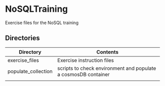 # NoSQLTraining
Exercise files for the NoSQL training

## Directories

|   Directory|Contents   |
|---|---|
|  exercise_files | Exercise instruction files  |
|  populate_collection | scripts to check environment and populate a cosmosDB container  |
|   |   |

